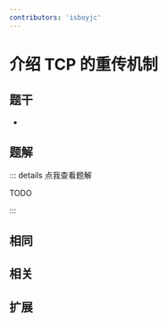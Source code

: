 ```yaml
---
contributors: 'isboyjc'
---
```


# 介绍 TCP 的重传机制


## 题干

- 



## 题解

::: details 点我查看题解

  TODO

:::



## 相同


## 相关


## 扩展

